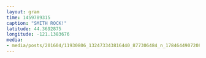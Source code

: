 ```yaml
---
layout: gram
time: 1459789315
caption: "SMITH ROCK!"
latitude: 44.3692875
longitude: -121.1383676
media:
- media/posts/201604/11930806_132473343816440_877306484_n_17846449072086235.jpg
---
```

